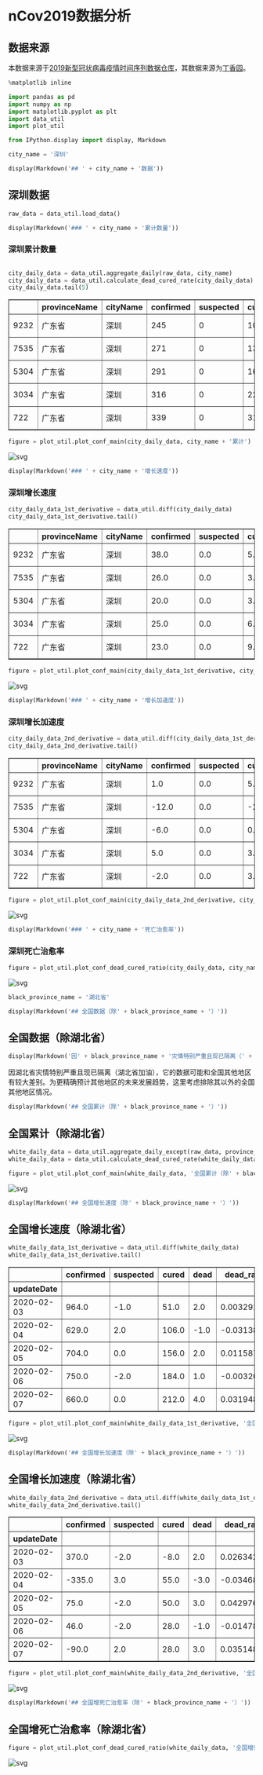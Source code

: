 # nCov2019数据分析

## 数据来源

本数据来源于[2019新型冠状病毒疫情时间序列数据仓库](https://github.com/BlankerL/DXY-2019-nCoV-Data)，其数据来源为[丁香园](https://3g.dxy.cn/newh5/view/pneumonia)。


```python
%matplotlib inline

import pandas as pd
import numpy as np
import matplotlib.pyplot as plt
import data_util
import plot_util

from IPython.display import display, Markdown
```


```python
city_name = '深圳'
```


```python
display(Markdown('## ' + city_name + '数据'))
```


## 深圳数据



```python
raw_data = data_util.load_data()
```


```python
display(Markdown('### ' + city_name + '累计数量'))
```


### 深圳累计数量



```python

city_daily_data = data_util.aggregate_daily(raw_data, city_name)
city_daily_data = data_util.calculate_dead_cured_rate(city_daily_data)
city_daily_data.tail(5)
```




<div>
<style scoped>
    .dataframe tbody tr th:only-of-type {
        vertical-align: middle;
    }

    .dataframe tbody tr th {
        vertical-align: top;
    }

    .dataframe thead th {
        text-align: right;
    }
</style>
<table border="1" class="dataframe">
  <thead>
    <tr style="text-align: right;">
      <th></th>
      <th>provinceName</th>
      <th>cityName</th>
      <th>confirmed</th>
      <th>suspected</th>
      <th>cured</th>
      <th>dead</th>
      <th>updateTime</th>
      <th>updateDate</th>
      <th>dead_rate</th>
      <th>cured_rate</th>
    </tr>
  </thead>
  <tbody>
    <tr>
      <td>9232</td>
      <td>广东省</td>
      <td>深圳</td>
      <td>245</td>
      <td>0</td>
      <td>10</td>
      <td>0</td>
      <td>2020-02-03 20:50:01.604</td>
      <td>2020-02-03</td>
      <td>0.0</td>
      <td>4.081633</td>
    </tr>
    <tr>
      <td>7535</td>
      <td>广东省</td>
      <td>深圳</td>
      <td>271</td>
      <td>0</td>
      <td>13</td>
      <td>0</td>
      <td>2020-02-04 20:55:16.467</td>
      <td>2020-02-04</td>
      <td>0.0</td>
      <td>4.797048</td>
    </tr>
    <tr>
      <td>5304</td>
      <td>广东省</td>
      <td>深圳</td>
      <td>291</td>
      <td>0</td>
      <td>16</td>
      <td>0</td>
      <td>2020-02-05 21:18:47.516</td>
      <td>2020-02-05</td>
      <td>0.0</td>
      <td>5.498282</td>
    </tr>
    <tr>
      <td>3034</td>
      <td>广东省</td>
      <td>深圳</td>
      <td>316</td>
      <td>0</td>
      <td>22</td>
      <td>0</td>
      <td>2020-02-06 20:40:40.766</td>
      <td>2020-02-06</td>
      <td>0.0</td>
      <td>6.962025</td>
    </tr>
    <tr>
      <td>722</td>
      <td>广东省</td>
      <td>深圳</td>
      <td>339</td>
      <td>0</td>
      <td>31</td>
      <td>0</td>
      <td>2020-02-07 18:14:50.649</td>
      <td>2020-02-07</td>
      <td>0.0</td>
      <td>9.144543</td>
    </tr>
  </tbody>
</table>
</div>




```python
figure = plot_util.plot_conf_main(city_daily_data, city_name + '累计')
```


![svg](output_7_0.svg)



```python
display(Markdown('### ' + city_name + '增长速度'))
```


### 深圳增长速度



```python
city_daily_data_1st_derivative = data_util.diff(city_daily_data)
city_daily_data_1st_derivative.tail()
```




<div>
<style scoped>
    .dataframe tbody tr th:only-of-type {
        vertical-align: middle;
    }

    .dataframe tbody tr th {
        vertical-align: top;
    }

    .dataframe thead th {
        text-align: right;
    }
</style>
<table border="1" class="dataframe">
  <thead>
    <tr style="text-align: right;">
      <th></th>
      <th>provinceName</th>
      <th>cityName</th>
      <th>confirmed</th>
      <th>suspected</th>
      <th>cured</th>
      <th>dead</th>
      <th>updateTime</th>
      <th>updateDate</th>
      <th>dead_rate</th>
      <th>cured_rate</th>
    </tr>
  </thead>
  <tbody>
    <tr>
      <td>9232</td>
      <td>广东省</td>
      <td>深圳</td>
      <td>38.0</td>
      <td>0.0</td>
      <td>5.0</td>
      <td>0.0</td>
      <td>2020-02-03 20:50:01.604</td>
      <td>2020-02-03</td>
      <td>0.0</td>
      <td>1.666174</td>
    </tr>
    <tr>
      <td>7535</td>
      <td>广东省</td>
      <td>深圳</td>
      <td>26.0</td>
      <td>0.0</td>
      <td>3.0</td>
      <td>0.0</td>
      <td>2020-02-04 20:55:16.467</td>
      <td>2020-02-04</td>
      <td>0.0</td>
      <td>0.715415</td>
    </tr>
    <tr>
      <td>5304</td>
      <td>广东省</td>
      <td>深圳</td>
      <td>20.0</td>
      <td>0.0</td>
      <td>3.0</td>
      <td>0.0</td>
      <td>2020-02-05 21:18:47.516</td>
      <td>2020-02-05</td>
      <td>0.0</td>
      <td>0.701234</td>
    </tr>
    <tr>
      <td>3034</td>
      <td>广东省</td>
      <td>深圳</td>
      <td>25.0</td>
      <td>0.0</td>
      <td>6.0</td>
      <td>0.0</td>
      <td>2020-02-06 20:40:40.766</td>
      <td>2020-02-06</td>
      <td>0.0</td>
      <td>1.463744</td>
    </tr>
    <tr>
      <td>722</td>
      <td>广东省</td>
      <td>深圳</td>
      <td>23.0</td>
      <td>0.0</td>
      <td>9.0</td>
      <td>0.0</td>
      <td>2020-02-07 18:14:50.649</td>
      <td>2020-02-07</td>
      <td>0.0</td>
      <td>2.182517</td>
    </tr>
  </tbody>
</table>
</div>




```python
figure = plot_util.plot_conf_main(city_daily_data_1st_derivative, city_name + '增长速度')
```


![svg](output_10_0.svg)



```python
display(Markdown('### ' + city_name + '增长加速度'))
```


### 深圳增长加速度



```python
city_daily_data_2nd_derivative = data_util.diff(city_daily_data_1st_derivative)
city_daily_data_2nd_derivative.tail()
```




<div>
<style scoped>
    .dataframe tbody tr th:only-of-type {
        vertical-align: middle;
    }

    .dataframe tbody tr th {
        vertical-align: top;
    }

    .dataframe thead th {
        text-align: right;
    }
</style>
<table border="1" class="dataframe">
  <thead>
    <tr style="text-align: right;">
      <th></th>
      <th>provinceName</th>
      <th>cityName</th>
      <th>confirmed</th>
      <th>suspected</th>
      <th>cured</th>
      <th>dead</th>
      <th>updateTime</th>
      <th>updateDate</th>
      <th>dead_rate</th>
      <th>cured_rate</th>
    </tr>
  </thead>
  <tbody>
    <tr>
      <td>9232</td>
      <td>广东省</td>
      <td>深圳</td>
      <td>1.0</td>
      <td>0.0</td>
      <td>5.0</td>
      <td>0.0</td>
      <td>2020-02-03 20:50:01.604</td>
      <td>2020-02-03</td>
      <td>0.0</td>
      <td>2.191891</td>
    </tr>
    <tr>
      <td>7535</td>
      <td>广东省</td>
      <td>深圳</td>
      <td>-12.0</td>
      <td>0.0</td>
      <td>-2.0</td>
      <td>0.0</td>
      <td>2020-02-04 20:55:16.467</td>
      <td>2020-02-04</td>
      <td>0.0</td>
      <td>-0.950758</td>
    </tr>
    <tr>
      <td>5304</td>
      <td>广东省</td>
      <td>深圳</td>
      <td>-6.0</td>
      <td>0.0</td>
      <td>0.0</td>
      <td>0.0</td>
      <td>2020-02-05 21:18:47.516</td>
      <td>2020-02-05</td>
      <td>0.0</td>
      <td>-0.014182</td>
    </tr>
    <tr>
      <td>3034</td>
      <td>广东省</td>
      <td>深圳</td>
      <td>5.0</td>
      <td>0.0</td>
      <td>3.0</td>
      <td>0.0</td>
      <td>2020-02-06 20:40:40.766</td>
      <td>2020-02-06</td>
      <td>0.0</td>
      <td>0.762510</td>
    </tr>
    <tr>
      <td>722</td>
      <td>广东省</td>
      <td>深圳</td>
      <td>-2.0</td>
      <td>0.0</td>
      <td>3.0</td>
      <td>0.0</td>
      <td>2020-02-07 18:14:50.649</td>
      <td>2020-02-07</td>
      <td>0.0</td>
      <td>0.718774</td>
    </tr>
  </tbody>
</table>
</div>




```python
figure = plot_util.plot_conf_main(city_daily_data_2nd_derivative, city_name + '增长加速度')
```


![svg](output_13_0.svg)



```python
display(Markdown('### ' + city_name + '死亡治愈率'))
```


### 深圳死亡治愈率



```python
figure = plot_util.plot_conf_dead_cured_ratio(city_daily_data, city_name + '死亡治愈率%')
```


![svg](output_15_0.svg)



```python
black_province_name = '湖北省'
```


```python
display(Markdown('## 全国数据（除' + black_province_name + '）'))
```


## 全国数据（除湖北省）



```python
display(Markdown('因' + black_province_name + '灾情特别严重且现已隔离（' + black_province_name + '加油），它的数据可能和全国其他地区有较大差别。为更精确预计其他地区的未来发展趋势，这里考虑排除其以外的全国其他地区情况。'))
```


因湖北省灾情特别严重且现已隔离（湖北省加油），它的数据可能和全国其他地区有较大差别。为更精确预计其他地区的未来发展趋势，这里考虑排除其以外的全国其他地区情况。



```python
display(Markdown('## 全国累计（除' + black_province_name + '）'))
```


## 全国累计（除湖北省）



```python
white_daily_data = data_util.aggregate_daily_except(raw_data, province_name=black_province_name)
white_daily_data = data_util.calculate_dead_cured_rate(white_daily_data)
```


```python
figure = plot_util.plot_conf_main(white_daily_data, '全国累计（除' + black_province_name + '）')
```


![svg](output_21_0.svg)



```python
display(Markdown('## 全国增长速度（除' + black_province_name + '）'))
```


## 全国增长速度（除湖北省）



```python
white_daily_data_1st_derivative = data_util.diff(white_daily_data)
white_daily_data_1st_derivative.tail()
```




<div>
<style scoped>
    .dataframe tbody tr th:only-of-type {
        vertical-align: middle;
    }

    .dataframe tbody tr th {
        vertical-align: top;
    }

    .dataframe thead th {
        text-align: right;
    }
</style>
<table border="1" class="dataframe">
  <thead>
    <tr style="text-align: right;">
      <th></th>
      <th>confirmed</th>
      <th>suspected</th>
      <th>cured</th>
      <th>dead</th>
      <th>dead_rate</th>
      <th>cured_rate</th>
    </tr>
    <tr>
      <th>updateDate</th>
      <th></th>
      <th></th>
      <th></th>
      <th></th>
      <th></th>
      <th></th>
    </tr>
  </thead>
  <tbody>
    <tr>
      <td>2020-02-03</td>
      <td>964.0</td>
      <td>-1.0</td>
      <td>51.0</td>
      <td>2.0</td>
      <td>0.003291</td>
      <td>0.349234</td>
    </tr>
    <tr>
      <td>2020-02-04</td>
      <td>629.0</td>
      <td>2.0</td>
      <td>106.0</td>
      <td>-1.0</td>
      <td>-0.031389</td>
      <td>1.218453</td>
    </tr>
    <tr>
      <td>2020-02-05</td>
      <td>704.0</td>
      <td>0.0</td>
      <td>156.0</td>
      <td>2.0</td>
      <td>0.011587</td>
      <td>1.613539</td>
    </tr>
    <tr>
      <td>2020-02-06</td>
      <td>750.0</td>
      <td>-2.0</td>
      <td>184.0</td>
      <td>1.0</td>
      <td>-0.003200</td>
      <td>1.633704</td>
    </tr>
    <tr>
      <td>2020-02-07</td>
      <td>660.0</td>
      <td>0.0</td>
      <td>212.0</td>
      <td>4.0</td>
      <td>0.031948</td>
      <td>1.765627</td>
    </tr>
  </tbody>
</table>
</div>




```python
figure = plot_util.plot_conf_main(white_daily_data_1st_derivative, '全国增长速度（除' + black_province_name + '）')
```


![svg](output_24_0.svg)



```python
display(Markdown('## 全国增长加速度（除' + black_province_name + '）'))
```


## 全国增长加速度（除湖北省）



```python
white_daily_data_2nd_derivative = data_util.diff(white_daily_data_1st_derivative)
white_daily_data_2nd_derivative.tail()
```




<div>
<style scoped>
    .dataframe tbody tr th:only-of-type {
        vertical-align: middle;
    }

    .dataframe tbody tr th {
        vertical-align: top;
    }

    .dataframe thead th {
        text-align: right;
    }
</style>
<table border="1" class="dataframe">
  <thead>
    <tr style="text-align: right;">
      <th></th>
      <th>confirmed</th>
      <th>suspected</th>
      <th>cured</th>
      <th>dead</th>
      <th>dead_rate</th>
      <th>cured_rate</th>
    </tr>
    <tr>
      <th>updateDate</th>
      <th></th>
      <th></th>
      <th></th>
      <th></th>
      <th></th>
      <th></th>
    </tr>
  </thead>
  <tbody>
    <tr>
      <td>2020-02-03</td>
      <td>370.0</td>
      <td>-2.0</td>
      <td>-8.0</td>
      <td>2.0</td>
      <td>0.026342</td>
      <td>-0.511893</td>
    </tr>
    <tr>
      <td>2020-02-04</td>
      <td>-335.0</td>
      <td>3.0</td>
      <td>55.0</td>
      <td>-3.0</td>
      <td>-0.034680</td>
      <td>0.869219</td>
    </tr>
    <tr>
      <td>2020-02-05</td>
      <td>75.0</td>
      <td>-2.0</td>
      <td>50.0</td>
      <td>3.0</td>
      <td>0.042976</td>
      <td>0.395086</td>
    </tr>
    <tr>
      <td>2020-02-06</td>
      <td>46.0</td>
      <td>-2.0</td>
      <td>28.0</td>
      <td>-1.0</td>
      <td>-0.014786</td>
      <td>0.020165</td>
    </tr>
    <tr>
      <td>2020-02-07</td>
      <td>-90.0</td>
      <td>2.0</td>
      <td>28.0</td>
      <td>3.0</td>
      <td>0.035148</td>
      <td>0.131923</td>
    </tr>
  </tbody>
</table>
</div>




```python
figure = plot_util.plot_conf_main(white_daily_data_2nd_derivative, '全国增长加速度（除' + black_province_name + '）')
```


![svg](output_27_0.svg)



```python
display(Markdown('## 全国增死亡治愈率（除' + black_province_name + '）'))
```


## 全国增死亡治愈率（除湖北省）



```python
figure = plot_util.plot_conf_dead_cured_ratio(white_daily_data, '全国增死亡治愈率%（除' + black_province_name + '）')
```


![svg](output_29_0.svg)



```python

```
